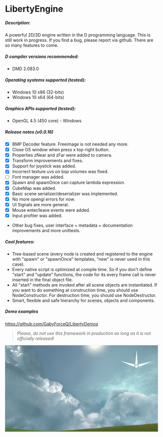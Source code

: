 # LibertyEngine
##### Description:
A powerful 2D/3D engine written in the D programming language.
This is still work in progress. If you find a bug, please report via github.
There are so many features to come.

##### D compiler versions recommended:
* DMD 2.083.0

##### Operating systems supported (tested):
* Windows 10 x86 (32-bits)
* Windows 10 x64 (64-bits)

##### Graphics APIs supported (tested):
* OpenGL 4.5 (450 core) - Windows

##### Release notes (v0.0.16)
- [x] BMP Decoder feature. Freeimage is not needed any more.
- [x] Close OS window when press x top-right button.
- [x] Properties zNear and zFar were added to camera.
- [x] Transform improvements and fixes.
- [x] Support for joystick was added.
- [x] Incorrect texture uvs on bsp volumes was fixed.
- [ ] Font manager was added.
- [x] Spawn and spawnOnce can capture lambda expression.
- [x] CubeMap was added.
- [x] Basic scene serializer/deserializer was implemented.
- [x] No more opengl errors for now.
- [x] UI Signals are more general.
- [x] Mouse enter/leave events were added.
- [x] Input profiler was added.
- Other bug fixes, user interface + metadata + documentation improvements and more unittests.

##### Cool features:
* Tree-based scene (every node is created and registered to the engine with "spawn" 
or "spawnOnce" templates, "new" is never used in this case).
* Every native script is optimized at compile time. So if you don't define "start" and 
"update" functions, the code for its every frame call is never inserted 
in the final object file.
* All "start" methods are invoked after all scene objects are instantiated. 
If you want to do something at construction time, you should use NodeConstructor.
For destruction time, you should use NodeDestructor.
* Smart, flexible and safe hierarchy for scenes, objects and components.

##### Demo examples
https://github.com/GabyForceQ/LibertyDemos

> *Please, do not use this framework in production as long as it is not officially released!*

![](images/world.png?raw=true "Multiple textured terrain.")